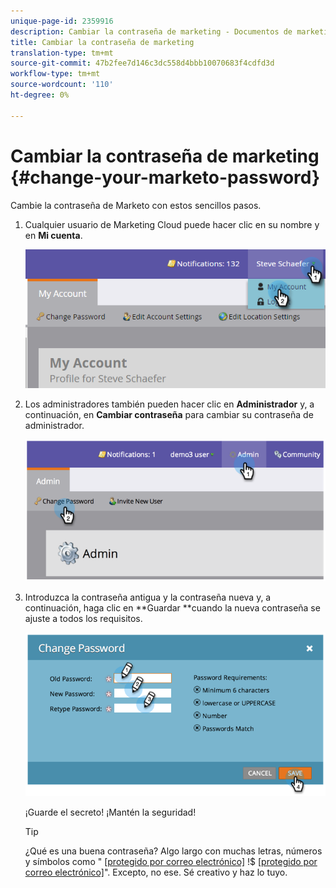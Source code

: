 ```yaml
---
unique-page-id: 2359916
description: Cambiar la contraseña de marketing - Documentos de marketing - Documentación del producto
title: Cambiar la contraseña de marketing
translation-type: tm+mt
source-git-commit: 47b2fee7d146c3dc558d4bbb10070683f4cdfd3d
workflow-type: tm+mt
source-wordcount: '110'
ht-degree: 0%

---
```



# Cambiar la contraseña de marketing {#change-your-marketo-password}

Cambie la contraseña de Marketo con estos sencillos pasos.

1. Cualquier usuario de Marketing Cloud puede hacer clic en su nombre y en **Mi cuenta**.

   ![](assets/image2015-11-10-10-3a40-3a8.png)

1. Los administradores también pueden hacer clic en **Administrador** y, a continuación, en **Cambiar contraseña** para cambiar su contraseña de administrador.

   ![](assets/image2014-9-10-9-3a43-3a47.png)

1. Introduzca la contraseña antigua y la contraseña nueva y, a continuación, haga clic en **Guardar **cuando la nueva contraseña se ajuste a todos los requisitos.

   ![](assets/image2014-9-10-9-3a44-3a2.png)

   ¡Guarde el secreto! ¡Mantén la seguridad!

   >[!TIP]
   >
   >¿Qué es una buena contraseña? Algo largo con muchas letras, números y símbolos como &quot; [[protegido por correo electrónico]](http://docs.marketo.com/cdn-cgi/l/email-protection) !$ [[protegido por correo electrónico]](http://docs.marketo.com/cdn-cgi/l/email-protection)&quot;. Excepto, no ese. Sé creativo y haz lo tuyo.

